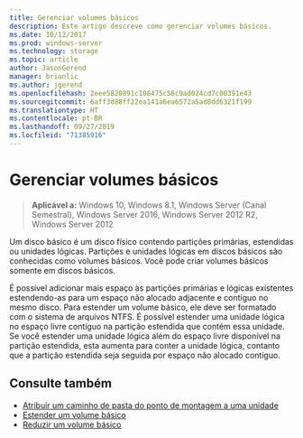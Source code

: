 ```yaml
---
title: Gerenciar volumes básicos
description: Este artigo descreve como gerenciar volumes básicos.
ms.date: 10/12/2017
ms.prod: windows-server
ms.technology: storage
ms.topic: article
author: JasonGerend
manager: brianlic
ms.author: jgerend
ms.openlocfilehash: 2eee5820891c108475c58c9ad024cd7c00391e43
ms.sourcegitcommit: 6aff3d88ff22ea141a6ea6572a5ad8dd6321f199
ms.translationtype: HT
ms.contentlocale: pt-BR
ms.lasthandoff: 09/27/2019
ms.locfileid: "71385916"
---
```

# <a name="manage-basic-volumes"></a>Gerenciar volumes básicos

> **Aplicável a:** Windows 10, Windows 8.1, Windows Server (Canal Semestral), Windows Server 2016, Windows Server 2012 R2, Windows Server 2012

Um disco básico é um disco físico contendo partições primárias, estendidas ou unidades lógicas. Partições e unidades lógicas em discos básicos são conhecidas como volumes básicos. Você pode criar volumes básicos somente em discos básicos.

É possível adicionar mais espaço às partições primárias e lógicas existentes estendendo-as para um espaço não alocado adjacente e contíguo no mesmo disco. Para estender um volume básico, ele deve ser formatado com o sistema de arquivos NTFS. É possível estender uma unidade lógica no espaço livre contíguo na partição estendida que contém essa unidade. Se você estender uma unidade lógica além do espaço livre disponível na partição estendida, esta aumenta para conter a unidade lógica, contanto que a partição estendida seja seguida por espaço não alocado contíguo.

## <a name="see-also"></a>Consulte também

-   [Atribuir um caminho de pasta do ponto de montagem a uma unidade](assign-a-mount-point-folder-path-to-a-drive.md)
-   [Estender um volume básico](extend-a-basic-volume.md)
-   [Reduzir um volume básico](shrink-a-basic-volume.md)